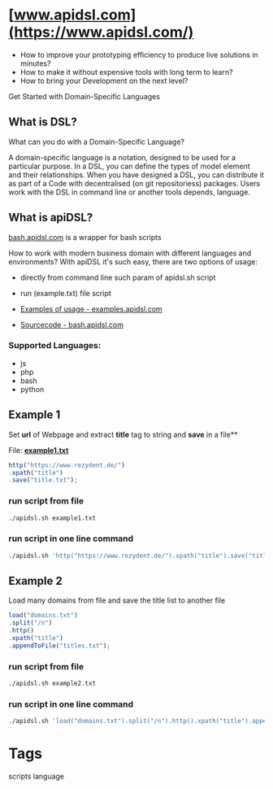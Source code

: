 # [www.apidsl.com](https://www.apidsl.com/)


+ How to improve your prototyping efficiency to produce live solutions in minutes?
+ How to make it without expensive tools with long term to learn?
+ How to bring your Development on the next level?

Get Started with Domain-Specific Languages

## What is DSL?


What can you do with a Domain-Specific Language?

A domain-specific language is a notation, designed to be used for a particular purpose. 
In a DSL, you can define the types of model element and their relationships.
When you have designed a DSL, you can distribute it as part of a Code with decentralised (on git repositoriess) packages. 
Users work with the DSL in command line or another tools depends, language.

## What is apiDSL?

[bash.apidsl.com](https://bash.apidsl.com/) is a wrapper for bash scripts

How to work with modern business domain with different languages and environments?
With apiDSL it's such easy, there are two options of usage:
+ directly from command line such param of apidsl.sh script
+ run (example.txt) file script

+ [Examples of usage - examples.apidsl.com](http://examples.apidsl.com)
+ [Sourcecode - bash.apidsl.com](http://bash.apidsl.com)


### Supported Languages:
+ js
+ php
+ bash
+ python


## Example 1 

Set **url** of Webpage and extract **title** tag to string and **save** in a file**

File: [**example1.txt**](example1.txt)
```js
http("https://www.rezydent.de/")
.xpath("title")
.save("title.txt");
```

### run script from file

```bash
./apidsl.sh example1.txt
```

### run script in one line command

```bash
./apidsl.sh 'http("https://www.rezydent.de/").xpath("title").save("title.txt")'
```

## Example 2

Load many domains from file and save the title list to another file

```js
load("domains.txt")
.split("/n")
.http()
.xpath("title")
.appendToFile("titles.txt");
```

### run script from file

```bash
./apidsl.sh example2.txt
```

### run script in one line command

```bash
./apidsl.sh 'load("domains.txt").split("/n").http().xpath("title").appendToFile("titles.txt")'
```


# Tags

scripts 
language
